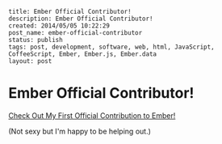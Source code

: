 ```
title: Ember Official Contributor!
description: Ember Official Contributor!
created: 2014/05/05 10:22:29
post_name: ember-official-contributor
status: publish
tags: post, development, software, web, html, JavaScript, CoffeeScript, Ember, Ember.js, Ember.data
layout: post
```

# Ember Official Contributor!

[Check Out My First Official Contribution to Ember!](https://github.com/emberjs/ember.js/commit/84151ddd3452d2094073c204f05bc820620a32fb)

(Not sexy but I'm happy to be helping out.)
